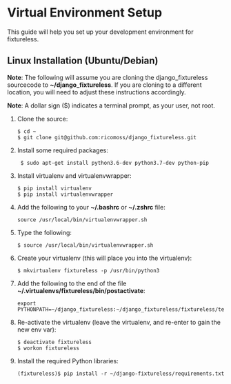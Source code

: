 # Virtual Environment Setup

This guide will help you set up your development environment for fixtureless.

## Linux Installation (Ubuntu/Debian)


**Note**:  The following will assume you are cloning the django_fixtureless sourcecode to **~/django_fixtureless**.  If you are cloning to a different location, you will need to adjust these instructions accordingly.

**Note**:  A dollar sign ($) indicates a terminal prompt, as your user, not root.

1.  Clone the source:

        $ cd ~
        $ git clone git@github.com:ricomoss/django_fixtureless.git

1. Install some required packages:

        $ sudo apt-get install python3.6-dev python3.7-dev python-pip

1.  Install virtualenv and virtualenvwrapper:

        $ pip install virtualenv
        $ pip install virtualenvwrapper

1.  Add the following to your **~/.bashrc** or **~/.zshrc** file:

        source /usr/local/bin/virtualenvwrapper.sh

1.  Type the following:

        $ source /usr/local/bin/virtualenvwrapper.sh

1.  Create your virtualenv (this will place you into the virtualenv):

        $ mkvirtualenv fixtureless -p /usr/bin/python3

1.  Add the following to the end of the file **~/.virtualenvs/fixtureless/bin/postactivate**:

        export PYTHONPATH=~/django_fixtureless:~/django_fixtureless/fixtureless/tests/test_django_project

1.  Re-activate the virtualenv (leave the virtualenv, and re-enter to gain the new env var):

        $ deactivate fixtureless
        $ workon fixtureless

9.  Install the required Python libraries:

        (fixtureless)$ pip install -r ~/django-fixtureless/requirements.txt
